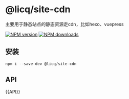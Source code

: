 # @licq/site-cdn

主要用于静态站点的静态资源走cdn，比如hexo、vuepress

[![NPM version][npm-image]][npm-url] [![NPM downloads][download-image]][download-url]

[npm-image]: http://img.shields.io/npm/v/@licq/site-cdn.svg?style=flat-square
[npm-url]: http://npmjs.org/package/@licq/site-cdn
[download-image]: https://img.shields.io/npm/dm/@licq/site-cdn.svg?style=flat-square
[download-url]: https://npmjs.org/package/@licq/site-cdn

## 安装

```js
npm i --save-dev @licq/site-cdn
```

## API

{{API}}
